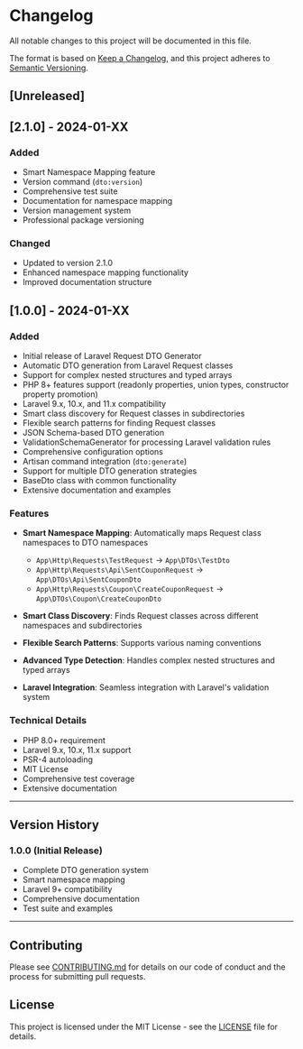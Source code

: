 # Changelog

All notable changes to this project will be documented in this file.

The format is based on [Keep a Changelog](https://keepachangelog.com/en/1.0.0/),
and this project adheres to [Semantic Versioning](https://semver.org/spec/v2.0.0.html).

## [Unreleased]

## [2.1.0] - 2024-01-XX

### Added
- Smart Namespace Mapping feature
- Version command (`dto:version`)
- Comprehensive test suite
- Documentation for namespace mapping
- Version management system
- Professional package versioning

### Changed
- Updated to version 2.1.0
- Enhanced namespace mapping functionality
- Improved documentation structure

## [1.0.0] - 2024-01-XX

### Added
- Initial release of Laravel Request DTO Generator
- Automatic DTO generation from Laravel Request classes
- Support for complex nested structures and typed arrays
- PHP 8+ features support (readonly properties, union types, constructor property promotion)
- Laravel 9.x, 10.x, and 11.x compatibility
- Smart class discovery for Request classes in subdirectories
- Flexible search patterns for finding Request classes
- JSON Schema-based DTO generation
- ValidationSchemaGenerator for processing Laravel validation rules
- Comprehensive configuration options
- Artisan command integration (`dto:generate`)
- Support for multiple DTO generation strategies
- BaseDto class with common functionality
- Extensive documentation and examples

### Features
- **Smart Namespace Mapping**: Automatically maps Request class namespaces to DTO namespaces
  - `App\Http\Requests\TestRequest` → `App\DTOs\TestDto`
  - `App\Http\Requests\Api\SentCouponRequest` → `App\DTOs\Api\SentCouponDto`
  - `App\Http\Requests\Coupon\CreateCouponRequest` → `App\DTOs\Coupon\CreateCouponDto`

- **Smart Class Discovery**: Finds Request classes across different namespaces and subdirectories
- **Flexible Search Patterns**: Supports various naming conventions
- **Advanced Type Detection**: Handles complex nested structures and typed arrays
- **Laravel Integration**: Seamless integration with Laravel's validation system

### Technical Details
- PHP 8.0+ requirement
- Laravel 9.x, 10.x, 11.x support
- PSR-4 autoloading
- MIT License
- Comprehensive test coverage
- Extensive documentation

---

## Version History

### 1.0.0 (Initial Release)
- Complete DTO generation system
- Smart namespace mapping
- Laravel 9+ compatibility
- Comprehensive documentation
- Test suite and examples

---

## Contributing

Please see [CONTRIBUTING.md](CONTRIBUTING.md) for details on our code of conduct and the process for submitting pull requests.

## License

This project is licensed under the MIT License - see the [LICENSE](LICENSE) file for details.